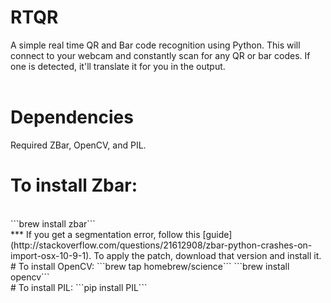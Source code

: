 # RTQR
A simple real time QR and Bar code recognition using Python. This will connect to your webcam and constantly scan for any QR or bar codes. If one is detected, it'll translate it for you in the output.  
<br />
# Dependencies
Required ZBar, OpenCV, and PIL.
<br />
# To install Zbar:
<br />
```brew install zbar```
<br />
*** If you get a segmentation error, follow this [guide] (http://stackoverflow.com/questions/21612908/zbar-python-crashes-on-import-osx-10-9-1). To apply the patch, download that version and install it.
<br />
# To install OpenCV:
```brew tap homebrew/science```
```brew install opencv```
<br />
# To install PIL:
```pip install PIL```

